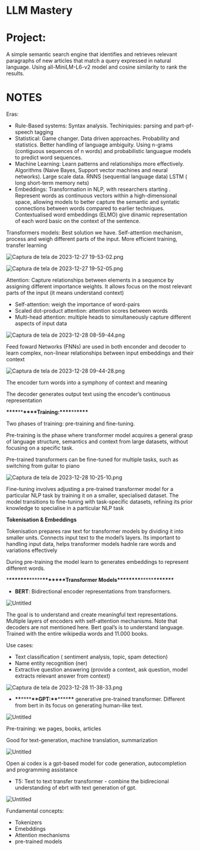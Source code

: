 # LLM Mastery

# Project:

A simple semantic search engine that identifies and retrieves relevant paragraphs of new articles that match a query expressed in natural language.
Using all-MiniLM-L6-v2 model and cosine similarity to rank the results.

# NOTES

Eras:

- Rule-Based systems: Syntax analysis. Techiniquies: parsing and part-pf-speech tagging
- Statistical: Game changer. Data driven approaches. Probability and statistics. Better handling of language ambiguity. Using n-grams (contiguous sequences of n words) and probabilistic languague models to predict word sequences.
- Machine Learning: Learn patterns and relationships more effectively. Algorithms (Naive Bayes, Support vector machines and neural networks). Large scale data. RNNS (sequential language data) LSTM ( long short-term memory nets)
- Embeddings: Transformation in NLP, with researchers starting . Represent words as continuous vectors within a high-dimensional space, allowing models to better capture the semantic and syntatic connections between words compared to earlier techniques. Contextualised word embeddings (ELMO) give dinamic representation of each word basic on the context of the sentence.

Transformers models: Best solution we have. Self-attention mechanism, process and weigh different parts of the input. More efficient training, transfer learning

![Captura de tela de 2023-12-27 19-53-02.png](docs/img/Captura_de_tela_de_2023-12-27_19-53-02.png)

![Captura de tela de 2023-12-27 19-52-05.png](docs/img/Captura_de_tela_de_2023-12-27_19-52-05.png)

Attention: Capture relationships between elements in a sequence by assigning different importance weights. It allows focus on the most relevant parts of the input (it means understand context)

- Self-attention: weigh the importance of word-pairs
- Scaled dot-product attention: attention scores between words
- Multi-head attention: multiple heads to simultaneously capture different aspects of input data

![Captura de tela de 2023-12-28 08-59-44.png](docs/img/Captura_de_tela_de_2023-12-28_08-59-44.png)

Feed foward Networks (FNNs) are used in both enconder and decoder to learn complex, non-linear relationships between input embeddings and their context

![Captura de tela de 2023-12-28 09-44-28.png](docs/img/Captura_de_tela_de_2023-12-28_09-44-28.png)

The encoder turn words into a symphony of context and meaning

The decoder generates output text using the encoder’s continuous representation

**\*\*\*\***\*\***\*\*\*\***Training:**\*\*\*\***\*\***\*\*\*\***

Two phases of training: pre-training and fine-tuning.

Pre-training is the phase where transformer model acquires a general grasp of language structure, semantics and context from large datasets, without focusing on a specific task.

Pre-trained transformers can be fine-tuned for multiple tasks, such as switching from guitar to piano

![Captura de tela de 2023-12-28 10-25-10.png](docs/img/Captura_de_tela_de_2023-12-28_10-25-10.png)

Fine-tuning involves adjusting a pre-trained transformer model for a particular NLP task by training it on a smaller, specialised dataset. The model transitions to fine-tuning with task-specific datasets, refining its prior knowledge to specialise in a particular NLP task

**Tokenisation & Embeddings**

Tokenisation prepares raw text for transformer models by dividing it into smaller units. Connects input text to the model’s layers. Its important to handling input data, helps transformer models hadnle rare words and variations effectively

During pre-training the model learn to generates embeddings to represent different words.

\***\*\*\*\*\*\*\***\*\*\*\*\***\*\*\*\*\*\*\***Transformer Models\***\*\*\*\*\*\*\***\*\*\*\*\***\*\*\*\*\*\*\***

- **BERT**: Bidirectional encoder representations from transformers.

![Untitled](docs/img/Untitled.png)

The goal is to understand and create meaningful text representations. Multiple layers of encoders with self-attention mechanisms. Note that decoders are not mentioned here. Bert goal’s is to understand language. Trained with the entire wikipedia words and 11.000 books.

Use cases:

- Text classification ( sentiment analysis, topic, spam detection)
- Name entity recognition (ner)
- Extractive question answering (provide a context, ask question, model extracts relevant answer from context)

![Captura de tela de 2023-12-28 11-38-33.png](docs/img/Captura_de_tela_de_2023-12-28_11-38-33.png)

- **\*\***\*\*\*\***\*\***GPT:**\*\***\*\*\*\***\*\*** generative pre-trained transformer. Different from bert in its focus on generating human-like text.

![Untitled](docs/img/Untitled%201.png)

Pre-training: we pages, books, articles

Good for text-generation, machine translation, summarization

![Untitled](docs/img/Untitled%202.png)

Open ai codex is a gpt-based model for code generation, autocompletion and programming assistance

- T5: Text to text transfer transformer - combine the bidirecional understanding of ebrt with text generation of gpt.

![Untitled](docs/img/Untitled%203.png)

Fundamental concepts:

- Tokenizers
- Emebddings
- Attention mechanisms
- pre-trained models
